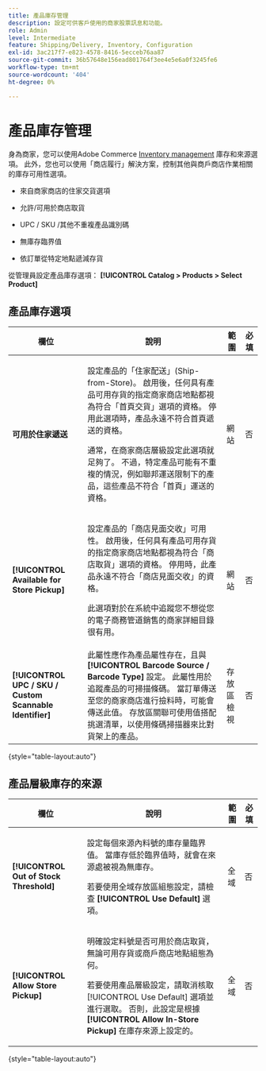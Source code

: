 ```yaml
---
title: 產品庫存管理
description: 設定可供客戶使用的商家股票訊息和功能。
role: Admin
level: Intermediate
feature: Shipping/Delivery, Inventory, Configuration
exl-id: 3ac217f7-e823-4578-8416-5ecceb76aa87
source-git-commit: 36b57648e156ead801764f3ee4e5e6a0f3245fe6
workflow-type: tm+mt
source-wordcount: '404'
ht-degree: 0%

---
```


# 產品庫存管理

身為商家，您可以使用Adobe Commerce [Inventory management](https://docs.magento.com/user-guide/catalog/inventory-management.html) 庫存和來源選項。 此外，您也可以使用「商店履行」解決方案，控制其他與商戶商店作業相關的庫存可用性選項。

- 來自商家商店的住家交貨選項

- 允許/可用於商店取貨

- UPC / SKU /其他不重複產品識別碼

- 無庫存臨界值

- 依訂單從特定地點遞減存貨

從管理員設定產品庫存選項： **[!UICONTROL Catalog > Products > Select Product]**

## **產品庫存選項**

| **欄位** | **說明** | **範圍** | **必填** |
|----------------------------------------------------------|-----------------------------------------------------------------------------------------------------------------------------------------------------------------------------------------------------------------------------------------------------------------------------------------------------------------------------------------------------------------------------------------------------------------------------------------------------------------------------------------------------------------------------------------------------------|------------|--------------|
| **可用於住家遞送** | <p>設定產品的「住家配送」(Ship-from-Store)。 啟用後，任何具有產品可用存貨的指定商家商店地點都視為符合「首頁交貨」選項的資格。 停用此選項時，產品永遠不符合首頁遞送的資格。</p>通常，在商家商店層級設定此選項就足夠了。 不過，特定產品可能有不重複的情況，例如聯邦運送限制下的產品，這些產品不符合「首頁」運送的資格。</p> | 網站 | 否 |
| **[!UICONTROL Available for Store Pickup]** | <p>設定產品的「商店見面交收」可用性。 啟用後，任何具有產品可用存貨的指定商家商店地點都視為符合「商店取貨」選項的資格。 停用時，此產品永遠不符合「商店見面交收」的資格。</p><p>此選項對於在系統中追蹤您不想從您的電子商務管道銷售的商家詳細目錄很有用。</p> | 網站 | 否 |
| **[!UICONTROL UPC / SKU / Custom Scannable Identifier]** | 此屬性應作為產品屬性存在，且與 **[!UICONTROL Barcode Source / Barcode Type]** 設定。 此屬性用於追蹤產品的可掃描條碼。 當訂單傳送至您的商家商店進行撿料時，可能會傳送此值。 存放區關聯可使用值搭配挑選清單，以使用條碼掃描器來比對貨架上的產品。 | 存放區檢視 | 否 |

{style="table-layout:auto"}

## 產品層級庫存的來源

| **欄位** | **說明** | **範圍** | **必填** |
|-----------------------------------------|---------------------------------------------------------------------------------------------------------------------------------------------------------------------------------------------------------------------------------------------------------------------------------------------------------------------------------------------------------------------------------------------------------|-----------|--------------|
| **[!UICONTROL Out of Stock Threshold]** | <p>設定每個來源內料號的庫存量臨界值。 當庫存低於臨界值時，就會在來源處被視為無庫存。</p><p>若要使用全域存放區組態設定，請檢查 **[!UICONTROL Use Default]** 選項。</p> | 全域 | 否 |
| **[!UICONTROL Allow Store Pickup]** | <p>明確設定料號是否可用於商店取貨，無論可用存貨或商戶商店地點組態為何。</p><p>若要使用產品層級設定，請取消核取 [!UICONTROL Use Default] 選項並進行選取。 否則，此設定是根據 **[!UICONTROL Allow In-Store Pickup]** 在庫存來源上設定的。</p> | 全域 | 否 |

{style="table-layout:auto"}

